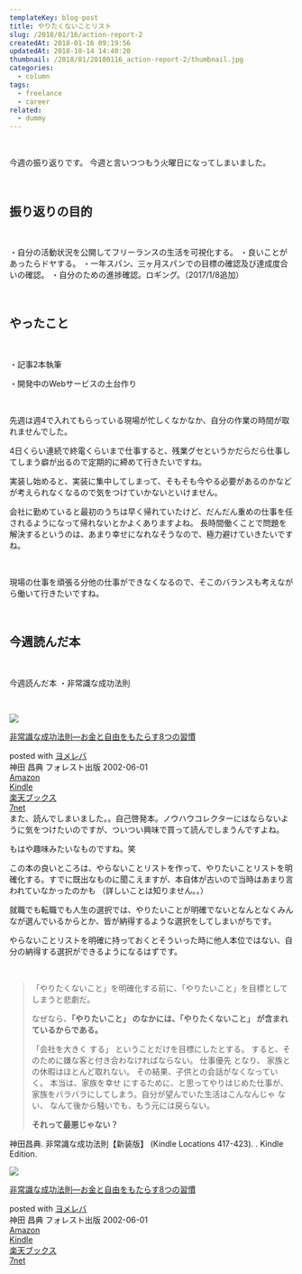 ```yaml
---
templateKey: blog-post
title: やりたくないことリスト
slug: /2018/01/16/action-report-2
createdAt: 2018-01-16 09:19:56
updatedAt: 2018-10-14 14:40:20
thumbnail: /2018/01/20180116_action-report-2/thumbnail.jpg
categories:
  - column
tags:
  - freelance
  - career
related:
  - dummy
---
```


&nbsp;

今週の振り返りです。
今週と言いつつもう火曜日になってしまいました。

&nbsp;
<h2>振り返りの目的</h2>
&nbsp;

・自分の活動状況を公開してフリーランスの生活を可視化する。
・良いことがあったらドヤする。
・一年スパン、三ヶ月スパンでの目標の確認及び達成度合いの確認。
・自分のための進捗確認。ロギング。（2017/1/8追加）

&nbsp;
<h2>やったこと</h2>
&nbsp;

・記事2本執筆

・開発中のWebサービスの土台作り

&nbsp;

先週は週4で入れてもらっている現場が忙しくなかなか、自分の作業の時間が取れませんでした。

4日くらい連続で終電くらいまで仕事すると、残業グセというかだらだら仕事してしまう癖が出るので定期的に締めて行きたいですね。

実装し始めると、実装に集中してしまって、そもそも今やる必要があるのかなどが考えられなくなるので気をつけていかないといけません。

会社に勤めていると最初のうちは早く帰れていたけど、だんだん重めの仕事を任されるようになって帰れないとかよくありますよね。
長時間働くことで問題を解決するというのは、あまり幸せになれなそうなので、極力避けていきたいですね。

&nbsp;

現場の仕事を頑張る分他の仕事ができなくなるので、そこのバランスも考えながら働いて行きたいですね。

&nbsp;
<h2>今週読んだ本</h2>
&nbsp;

今週読んだ本
・非常識な成功法則

&nbsp;
<div class="cstmreba">
<div class="booklink-box">
<div class="booklink-image"><a href="http://www.amazon.co.jp/exec/obidos/asin/4894511304/llg01-22/" target="_blank" rel="noopener"><img style="border: none;" src="https://images-fe.ssl-images-amazon.com/images/I/419pxgX5jVL._SL320_.jpg" /></a></div>
<div class="booklink-info">
<div class="booklink-name">

<a href="http://www.amazon.co.jp/exec/obidos/asin/4894511304/llg01-22/" target="_blank" rel="noopener">非常識な成功法則―お金と自由をもたらす8つの習慣</a>
<div class="booklink-powered-date">posted with <a href="https://yomereba.com" target="_blank" rel="nofollow noopener">ヨメレバ</a></div>
</div>
<div class="booklink-detail">神田 昌典 フォレスト出版 2002-06-01</div>
<div class="booklink-link2">
<div class="shoplinkamazon"><a href="http://www.amazon.co.jp/exec/obidos/asin/4894511304/llg01-22/" target="_blank" rel="noopener">Amazon</a></div>
<div class="shoplinkkindle"><a href="http://www.amazon.co.jp/gp/search?keywords=%94%F1%8F%ED%8E%AF%82%C8%90%AC%8C%F7%96%40%91%A5%81%5C%82%A8%8B%E0%82%C6%8E%A9%97R%82%F0%82%E0%82%BD%82%E7%82%B78%82%C2%82%CC%8FK%8A%B5&amp;__mk_ja_JP=%83J%83%5E%83J%83i&amp;url=node%3D2275256051&amp;tag=llg01-22" target="_blank" rel="noopener">Kindle</a></div>
<div class="shoplinkrakuten"><a href="https://hb.afl.rakuten.co.jp/hgc/163854b7.d97e8d5b.163854b8.3c41ae34/?pc=http%3A%2F%2Fbooks.rakuten.co.jp%2Frb%2F1456317%2F%3Fscid%3Daf_ich_link_urltxt%26m%3Dhttp%3A%2F%2Fm.rakuten.co.jp%2Fev%2Fbook%2F" target="_blank" rel="noopener">楽天ブックス</a></div>
<div class="shoplinkseven"><a href="https://px.a8.net/svt/ejp?a8mat=2TXHHI+FDP7OQ+2N1Y+BW8O2&amp;a8ejpredirect=http%3A%2F%2F7af-ent.omni7.jp%2Frelay%2Faffiliate%2FentranceProcess.do%3Furl%3Dhttp%253A%252F%252F7net.omni7.jp%252Fsearch%252F%253FsearchKeywordFlg%253D1%2526keyword%253D4-89-451130-9%252520%25257C%2525204-894-51130-9%252520%25257C%2525204-8945-1130-9%252520%25257C%2525204-89451-130-9%252520%25257C%2525204-894511-30-9%252520%25257C%2525204-8945113-0-9" target="_blank" rel="noopener">7net</a><img src="https://www17.a8.net/0.gif?a8mat=2TXHHI+FDP7OQ+2N1Y+BW8O2" alt="" width="1" height="1" border="0" /></div>
</div>
</div>
<div class="booklink-footer"></div>
</div>
</div>
また、読んでしまいました。。自己啓発本。ノウハウコレクターにはならないように気をつけたいのですが、ついつい興味で買って読んでしまうんですよね。

もはや趣味みたいなものですね。笑

この本の良いところは、やらないことリストを作って、やりたいことリストを明確化する。すでに既出なものに聞こえますが、本自体が古いので当時はあまり言われていなかったのかも
（詳しいことは知りません。。）

就職でも転職でも人生の選択では、やりたいことが明確でないとなんとなくみんなが選んでいるからとか、皆が納得するような選択をしてしまいがちです。

やらないことリストを明確に持っておくとそういった時に他人本位ではない、自分の納得する選択ができるようになるはずです。

&nbsp;
<blockquote>「やりたくないこと」を明確化する前に、「やりたいこと」を目標としてしまうと悲劇だ。

なぜなら、<strong>「やりたいこと」 のなかには、「やりたくないこと」 が含まれているからである。</strong>

「会社を大きく する」 ということだけを目標にしたとする。 すると、そのために嫌な客と付き合わなければならない。 仕事優先 となり、 家族との休暇はほとんど取れない。 その結果、子供との会話がなくなっていく。 本当は、家族を幸せ にするために、と思ってやりはじめた仕事が、家族をバラバラにしてしまう。自分が望んでいた生活はこんなんじゃ ない、 なんて後から騒いでも、もう元には戻らない。

<strong>それって最悪じゃない？</strong></blockquote>
神田昌典. 非常識な成功法則【新装版】 (Kindle Locations 417-423). . Kindle Edition.
<div class="cstmreba">
<div class="booklink-box">
<div class="booklink-image"><a href="http://www.amazon.co.jp/exec/obidos/asin/4894511304/llg01-22/" target="_blank" rel="noopener"><img style="border: none;" src="https://images-fe.ssl-images-amazon.com/images/I/419pxgX5jVL._SL320_.jpg" /></a></div>
<div class="booklink-info">
<div class="booklink-name">

<a href="http://www.amazon.co.jp/exec/obidos/asin/4894511304/llg01-22/" target="_blank" rel="noopener">非常識な成功法則―お金と自由をもたらす8つの習慣</a>
<div class="booklink-powered-date">posted with <a href="https://yomereba.com" target="_blank" rel="nofollow noopener">ヨメレバ</a></div>
</div>
<div class="booklink-detail">神田 昌典 フォレスト出版 2002-06-01</div>
<div class="booklink-link2">
<div class="shoplinkamazon"><a href="http://www.amazon.co.jp/exec/obidos/asin/4894511304/llg01-22/" target="_blank" rel="noopener">Amazon</a></div>
<div class="shoplinkkindle"><a href="http://www.amazon.co.jp/gp/search?keywords=%94%F1%8F%ED%8E%AF%82%C8%90%AC%8C%F7%96%40%91%A5%81%5C%82%A8%8B%E0%82%C6%8E%A9%97R%82%F0%82%E0%82%BD%82%E7%82%B78%82%C2%82%CC%8FK%8A%B5&amp;__mk_ja_JP=%83J%83%5E%83J%83i&amp;url=node%3D2275256051&amp;tag=llg01-22" target="_blank" rel="noopener">Kindle</a></div>
<div class="shoplinkrakuten"><a href="https://hb.afl.rakuten.co.jp/hgc/163854b7.d97e8d5b.163854b8.3c41ae34/?pc=http%3A%2F%2Fbooks.rakuten.co.jp%2Frb%2F1456317%2F%3Fscid%3Daf_ich_link_urltxt%26m%3Dhttp%3A%2F%2Fm.rakuten.co.jp%2Fev%2Fbook%2F" target="_blank" rel="noopener">楽天ブックス</a></div>
<div class="shoplinkseven"><a href="https://px.a8.net/svt/ejp?a8mat=2TXHHI+FDP7OQ+2N1Y+BW8O2&amp;a8ejpredirect=http%3A%2F%2F7af-ent.omni7.jp%2Frelay%2Faffiliate%2FentranceProcess.do%3Furl%3Dhttp%253A%252F%252F7net.omni7.jp%252Fsearch%252F%253FsearchKeywordFlg%253D1%2526keyword%253D4-89-451130-9%252520%25257C%2525204-894-51130-9%252520%25257C%2525204-8945-1130-9%252520%25257C%2525204-89451-130-9%252520%25257C%2525204-894511-30-9%252520%25257C%2525204-8945113-0-9" target="_blank" rel="noopener">7net</a><img src="https://www17.a8.net/0.gif?a8mat=2TXHHI+FDP7OQ+2N1Y+BW8O2" alt="" width="1" height="1" border="0" /></div>
</div>
</div>
<div class="booklink-footer"></div>
</div>
</div>
